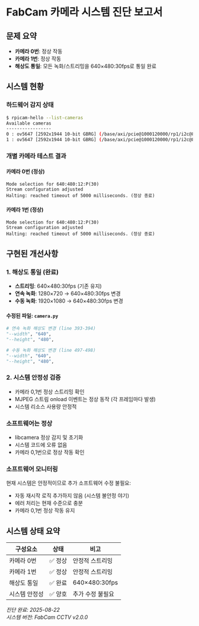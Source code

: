 # FabCam 카메라 시스템 진단 보고서

## 문제 요약
- **카메라 0번**: 정상 작동
- **카메라 1번**: 정상 작동
- **해상도 통일**: 모든 녹화/스트리밍을 640×480:30fps로 통일 완료

## 시스템 현황

### 하드웨어 감지 상태
```bash
$ rpicam-hello --list-cameras
Available cameras
-----------------
0 : ov5647 [2592x1944 10-bit GBRG] (/base/axi/pcie@1000120000/rp1/i2c@88000/ov5647@36)
1 : ov5647 [2592x1944 10-bit GBRG] (/base/axi/pcie@1000120000/rp1/i2c@80000/ov5647@36)
```

### 개별 카메라 테스트 결과

#### 카메라 0번 (정상)
```
Mode selection for 640:480:12:P(30)
Stream configuration adjusted
Halting: reached timeout of 5000 milliseconds. (정상 종료)
```

#### 카메라 1번 (정상)
```
Mode selection for 640:480:12:P(30)
Stream configuration adjusted
Halting: reached timeout of 5000 milliseconds. (정상 종료)
```

## 구현된 개선사항

### 1. 해상도 통일 (완료)
- **스트리밍**: 640×480:30fps (기존 유지)
- **연속 녹화**: 1280×720 → 640×480:30fps 변경
- **수동 녹화**: 1920×1080 → 640×480:30fps 변경

#### 수정된 파일: `camera.py`
```python
# 연속 녹화 해상도 변경 (line 393-394)
"--width", "640",
"--height", "480",

# 수동 녹화 해상도 변경 (line 497-498)  
"--width", "640",
"--height", "480",
```

### 2. 시스템 안정성 검증
- 카메라 0,1번 정상 스트리밍 확인
- MJPEG 스트림 onload 이벤트는 정상 동작 (각 프레임마다 발생)
- 시스템 리소스 사용량 안정적


### 소프트웨어는 정상
- libcamera 정상 감지 및 초기화
- 시스템 코드에 오류 없음
- 카메라 0,1번으로 정상 작동 확인


### 소프트웨어 모니터링
현재 시스템은 안정적이므로 추가 소프트웨어 수정 불필요:
- 자동 재시작 로직 추가하지 않음 (시스템 불안정 야기)
- 에러 처리는 현재 수준으로 충분
- 카메라 0,1번 정상 작동 유지

## 시스템 상태 요약

| 구성요소 | 상태 | 비고 |
|---------|------|------|
| 카메라 0번 | ✅ 정상 | 안정적 스트리밍 |
| 카메라 1번 | ✅ 정상 | 안정적 스트리밍 |
| 해상도 통일 | ✅ 완료 | 640×480:30fps |
| 시스템 안정성 | ✅ 양호 | 추가 수정 불필요 |


*진단 완료: 2025-08-22*  
*시스템 버전: FabCam CCTV v2.0.0*